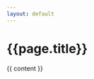 ```yaml
---
layout: default
---
```


<h1>{{page.title}}</h1>

<div id="banner-map" class="map"></div>

{{ content }}

<script type="text/javascript">
    let api_key = "9d825669-7c09-49be-89eb-1f4c8a50861d";
    let Stamen_Toner = L.tileLayer(`https://tiles.stadiamaps.com/tiles/stamen_toner/{z}/{x}/{y}{r}.png?api_key=${api_key}`, {
    subdomains: 'abcd',
    minZoom: 0,
    maxZoom: 20,
    ext: 'png'
    });

    let Alidade_Smooth = L.tileLayer(`https://tiles-eu.stadiamaps.com/tiles/alidade_smooth/{z}/{x}/{y}{r}.png?api_key=${api_key}`, {
    subdomains: 'abcd',
    minZoom: 0,
    maxZoom: 20,
    ext: 'png'
    });

    let Alidade_Smooth_Greyscale = L.tileLayer(`https://tiles-eu.stadiamaps.com/tiles/alidade_smooth/{z}/{x}/{y}{r}.png?api_key=${api_key}`, {
    subdomains: 'abcd',
    minZoom: 0,
    maxZoom: 20,
    ext: 'png',
    className: 'alidade_smooth_greyscale'
    });

    var maps = {
    "Stamen Toner": Stamen_Toner,
    "Alidade Smooth" : Alidade_Smooth,
    "Alidade Smooth (greyscale)" : Alidade_Smooth_Greyscale,
    };


    let map = L.map('banner-map', {attributionControl: false, zoomControl: false})
      .setView({'lat': 51.50918512396602, 'lng': -0.12824427831868365}, 10);
    
    map.addLayer(Alidade_Smooth_Greyscale);   
    let layerControl = L.control.layers(maps).addTo(map);

    let omnivore_loaders = {"kml" : omnivore.kml, "gpx" : omnivore.gpx};

    {% if page.kml %}
    customLayer = L.geoJson(null, {
    style: function(feature) {
        return { color: '{{page.color}}' };
    }
    });
    let filetype = "{{page.kml}}".split(".").slice(-1);
    let layer = omnivore_loaders[filetype]('{{page.kml}}', null, customLayer).on('ready',
     function() {
      map.fitBounds(layer.getBounds(), {padding: [50,50]});
    }).addTo(map);

    {% endif%}


</script>
